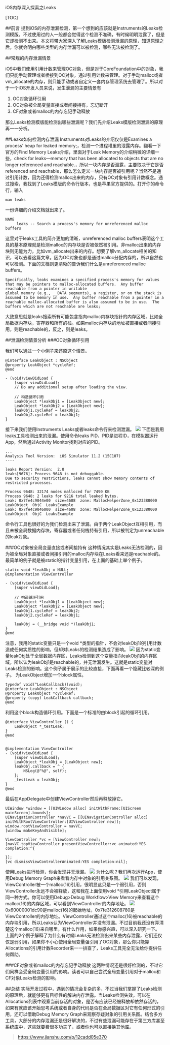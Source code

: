 iOS内存深入探索之Leaks

[TOC]

##前言
提到iOS的内存泄漏检测，第一个想到的应该就是Instruments的Leaks检测模版。不过使用过的人一般都会觉得这个检测不准确，有时候明明泄露了，但是它却检测不出来。本文将带大家深入了解Leaks模版检测泄漏的原理，知道原理之后，你就会明白哪些类型的内存泄漏可以被检测，哪些无法被检测了。

##常规的内存泄漏情景

iOS中我们使用引用计数来管理OC对象，但是对于CoreFoundation中的对象，我们只能手动管理或者桥接到OC对象，通过引用计数来管理。对于手动malloc或者vm_allocate的内存，则只能手动或者自定义一套内存管理系统去管理了。所以对于一个iOS开发人员来说，发生泄漏的主要情景有

1. OC对象循环引用
2. OC对象被全局变量直接或者间接持有，忘记断开
3. CF对象或者malloc的内存忘记手动释放

那么Leaks检测模版能检测出哪些泄漏呢？我们先介绍Leaks模版检测泄漏的原理再一一分析。

##Leaks如何检测内存泄漏
Instruments对Leaks的介绍仅仅是Examines a process' heap for leaked memory;，检测一个进程堆里的泄露内存。翻看一下官方的Find Memory Leaks介绍，里面对于Leak Memory的介绍稍微的详细一些，check for leaks—memory that has been allocated to objects that are no longer referenced and reachable.，所以一块内存是否泄露，主要取决于它是否referenced and reachable，那么怎么定义一块内存是否被引用呢？当然不是通过引用计数，因为还得检测malloc出来的内存，只有OC对象有引用计数概念。通过搜索，我找到了Leaks模版的命令行版本，也是苹果官方提供的。打开你的命令行，输入
```
man leaks
```
一份详细的介绍文档就出来了。
```
NAME
     leaks -- Search a process's memory for unreferenced malloc buffers
```
这里对于leaks工具的简介更加的清晰，unreferenced malloc buffers表明这个工具的基本原理就是检测malloc的内存块是否被依然被引用。非malloc出来的内存块则无能为力，比如vm_allocate出来的内存。想要了解vm_allocate相关的知识，可以去看这篇文章。因为OC对象也都是通过malloc分配内存的，所以自然也可以检测。下面的文档则更清晰的告诉我们什么是unreferenced malloc buffers。
```
Specifically, leaks examines a specified process's memory for values that may be pointers to malloc-allocated buffers.  Any buffer reachable from a pointer in writable
global memory (e.g., __DATA segments), a register, or on the stack is
assumed to be memory in use.  Any buffer reachable from a pointer in a
reachable malloc-allocated buffer is also assumed to be in use.  The
buffers which are not reachable are leaks;
```
大致意思就是leaks搜索所有可能包含指向malloc内存块指针的内存区域，比如全局数据内存块，寄存器和所有的栈。如果malloc内存块的地址被直接或者间接引用，则是reachable的，反之，则是leaks。

##泄漏检测情景分析
###OC对象循环引用

我们可以通过一个小例子来还原这个情景。
```
@interface LeakObject : NSObject
@property LeakObject *cycleRef;
@end

- (void)viewDidLoad {
    [super viewDidLoad];
    // Do any additional setup after loading the view.
    
    // 构造循环引用
    LeakObject *leakObj1 = [LeakObject new];
    LeakObject *leakObj2 = [LeakObject new];
    leakObj1.cycleRef = leakObj2;
    leakObj2.cycleRef = leakObj1;
}
```
接下来我们使用Instruments Leaks或者leaks命令行来检测泄漏。
![](https://upload-images.jianshu.io/upload_images/2949750-a6826609c6671719.jpg?imageMogr2/auto-orient/strip%7CimageView2/2/w/1000)
下面是我用leaks工具检测出来的泄漏。使用命令leaks PID，PID是进程ID，在模拟器运行App，然后通过Activity Monitor找到对应的PID。
```
...
Analysis Tool Version:  iOS Simulator 11.2 (15C107)
----

leaks Report Version:  2.0
leaks[9676]: Process 9648 is not debuggable.
Due to security restrictions, leaks cannot show memory contents of restricted processes.

Process 9648: 32174 nodes malloced for 7490 KB
Process 9648: 2 leaks for 9216 total leaked bytes.
Leak: 0x7fe4c9044e00  size=4608  zone: MallocHelperZone_0x123380000   LeakObject  ObjC  LeaksExample
Leak: 0x7fe4c9046000  size=4608  zone: MallocHelperZone_0x123380000   LeakObject  ObjC  LeaksExample
```
命令行工具也很好的为我们检测出来了泄漏。由于两个LeakObject互相引用，而且未被全局数据内存块，寄存器或者任何栈持有引用，所以被判定为unreachable的leak对象。

###OC对象被全局变量直接或者间接持有
这种情况其实是Leaks无法检测的，因为被全局对象直接或者间接引用的malloc内存块在Leaks看来还是reachable的。最简单的例子就是被static的指针变量引用，在上面的基础上举个例子。
```
static void *leakObj = NULL;
@implementation ViewController

- (void)viewDidLoad {
    [super viewDidLoad];
    
    // 构造循环引用
    LeakObject *leakObj1 = [LeakObject new];
    LeakObject *leakObj2 = [LeakObject new];
    leakObj1.cycleRef = leakObj2;
    leakObj2.cycleRef = leakObj1;
    
    leakObj = (__bridge void *)leakObj1;
}
@end

```
注意，我用的static变量只是一个void *类型的指针，不会对leakObj1的引用计数造成任何实质性的影响，但却对Leaks的检测结果造成了影响。
![](https://upload-images.jianshu.io/upload_images/2949750-4d1663829c093299.jpg?imageMogr2/auto-orient/strip%7CimageView2/2/w/998)
因为static变量leakObj处于全局数据内存区，Leaks检测到这个变量指向leakObj1的内存区域，所以认为leakObj1是reachable的，并无泄漏发生。这就是static变量对Leaks检测的影响。这个例子属于展示的比较直接，下面再看一个隐藏比较深的例子。
为LeakObject增加一个block属性。
```
typedef void(^LeakCallback)(void);
@interface LeakObject : NSObject
@property LeakObject *cycleRef;
@property (copy) LeakCallback callback;
@end
```
利用这个block构造循环引用。下面是一个标准的由block引起的循环引用。
```
@interface ViewController () {
    LeakObject *_testLeak;
}
@end


@implementation ViewController
- (void)viewDidLoad {
    [super viewDidLoad];
    LeakObject *leakObj = [LeakObject new];
    leakObj.callback = ^ {
        NSLog(@"%@", self);
    };
    _testLeak = leakObj;
}
@end
```
最后在AppDelegate中创建ViewController然后再释放掉它。
```
UIWindow *window = [[UIWindow alloc] initWithFrame:[UIScreen mainScreen].bounds];
UINavigationController *navVC = [[UINavigationController alloc] initWithRootViewController:[UIViewController new]];
window.rootViewController = navVC;
[window makeKeyAndVisible];

ViewController *vc = [ViewController new];
[navVC.topViewController presentViewController:vc animated:YES completion:^{
    
}];
[vc dismissViewControllerAnimated:YES completion:nil];
```
使用Leaks进行检测，你会发现并无泄漏。
![](https://upload-images.jianshu.io/upload_images/2949750-c507a26de39c3c86.jpg?imageMogr2/auto-orient/strip%7CimageView2/2/w/890)
 为什么呢？我们再次运行App，使用Debug Memory Graph来看看内存中对象的引用关系图。
![](https://upload-images.jianshu.io/upload_images/2949750-66d327ca57f838aa.jpg?imageMogr2/auto-orient/strip%7CimageView2/2/w/1000)
 我们可以发现，ViewController被一个malloc(16)引用，很明显这只是一个弱引用，否则ViewController永远不会被释放，这和我在上面使用void *引用LeakObject属于同一种方式。你可以使用Debug>Debug Workflow>View Memory来查看这个malloc(16)的内存区域，可以看到ViewController的内存地址。
![](https://upload-images.jianshu.io/upload_images/2949750-ace2231b28fce95f.jpg?imageMogr2/auto-orient/strip%7CimageView2/2/w/1000)
 0x60000001dc90是malloc(16)的起始地址，0x7fe312608780是ViewController的内存地址。ViewController通过这个malloc(16)被reachable的内存块引用，所以Leaks认为ViewController并没有泄漏。不过目前我还没有弄清楚这个malloc(16)来自哪里，有什么作用，如果你感兴趣，可以深入研究一下。
上面的2个例子解释了为什么有时候Leaks无法检测出来某些内存泄露，它们还仅仅是弱引用，如果你不小心使用全局变量强引用了OC对象，那么你只能靠Allocations的引用计数Recorder来一一排查了，Leaks工具完全无法给你提供任何帮助。

###CF对象或者malloc的内存忘记手动释放
这两种情况还是很好检测的，不过它们同样会受全局变量引用的影响。读者可以自己尝试全局变量引用对于malloc和CF对象Leaks检测的影响。

##总结
实际开发过程中，遇到的情况会复杂的多，不过当我们掌握了Leaks检测的原理后，就能够更有目标性的解决内存泄露。当Leaks检测失效，可以在Allocations列表中观察当前存活的对象，是否有应该已经被释放却依然存活的，如果有就应该开始思考系统或者自身的代码是否在全局数据区对它有任何形式的引用，还可以借助Debug Memory Graph来观察存疑对象的引用关系图。结合多方工具，大部分的内存泄漏还是很好解决的，不过有些泄漏可能存在于第三方库甚至系统库中，这些就要费很多功夫了，或者你也可以直接换其他库。

>https://www.jianshu.com/p/12cadd05e370